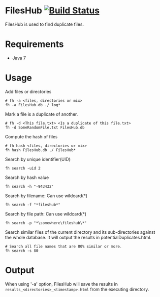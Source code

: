 FilesHub [![Build Status](https://travis-ci.org/limelime/FilesHub.svg?branch=master)](https://travis-ci.org/limelime/FilesHub)
========

FilesHub is used to find duplicate files.

Requirements
=============
* Java 7


Usage
======

Add files or directories
```
# fh -a <files, directories or mix>
fh -a FilesHub.db ./ log*
```

Mark a file is a duplicate of another.
```
# fh -d <This file.txt> <Is a duplicate of this file.txt>
fh -d SomeRandomFile.txt FilesHub.db
```

Compute the hash of files
```
# fh hash <files, directories or mix>
fh hash FilesHub.db ./ FilesHub*
```

Search by unique identifier(UID)
```
fh search -uid 2
```

Search by hash value
```
fh search -h "-943432"
```

Search by filename: Can use wildcard(*)
```
fh search -f "*fileshub*"
```

Search by file path: Can use wildcard(*)
```
fh search -p "*\somewhere\fileshub\*"
```

Search similar files of the current directory and its sub-directories against the whole database. It will output the results in potentialDuplicates.html.
```
# Search all file names that are 80% similar or more.
fh search -s 80
```

Output
======
When using '-a' option, FilesHub will save the results in `results_<directories>_<timestamp>.html` from the executing directory.